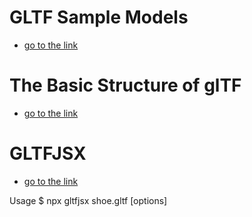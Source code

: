 # GLTF Sample Models
 - [go to the link](https://github.com/KhronosGroup/glTF-Sample-Models/tree/master/2.0/MaterialsVariantsShoe/glTF)

# The Basic Structure of glTF
 - [go to the link](https://github.com/KhronosGroup/glTF-Tutorials/blob/master/gltfTutorial/gltfTutorial_002_BasicGltfStructure.md)

# GLTFJSX
 - [go to the link](https://github.com/pmndrs/gltfjsx)


Usage
  $ npx gltfjsx shoe.gltf [options]